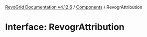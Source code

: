 [RevoGrid Documentation v4.12.6](README.md) / [Components](Namespace.Components.md) / RevogrAttribution

# Interface: RevogrAttribution
